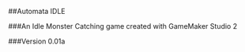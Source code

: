 ##Automata IDLE

###An Idle Monster Catching game created with GameMaker Studio 2

###Version 0.01a

